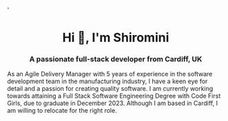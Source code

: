 <!--
**shirosatku/shirosatku** is a ✨ _special_ ✨ repository because its `README.md` (this file) appears on your GitHub profile.

Here are some ideas to get you started:

- 🔭 I’m currently working on ...
- 🌱 I’m currently learning ...
- 👯 I’m looking to collaborate on ...
- 🤔 I’m looking for help with ...
- 💬 Ask me about ...
- 📫 How to reach me: ...
- 😄 Pronouns: ...
- ⚡ Fun fact: ...
-->
'<h1 align="center">Hi 👋, I'm Shiromini</h1>
<h3 align="center">A passionate full-stack developer from Cardiff, UK</h3>

<p align="left"> As an Agile Delivery Manager with 5 years of experience in the software development team in the manufacturing industry, I have a keen eye for detail and a passion for  creating quality software. I am currently working towards attaining a Full Stack Software Engineering Degree with Code First Girls, due to graduate in December 2023. Although I am based in Cardiff, I am willing to relocate for the right role. 
 </p>
